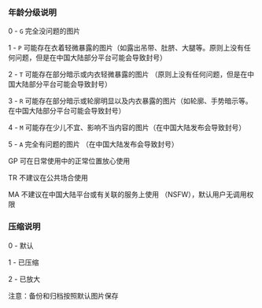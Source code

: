 ### 年龄分级说明

0 - `G` 完全没问题的图片

1 - `P` 可能存在衣着轻微暴露的图片（如露出吊带、肚脐、大腿等。原则上没有任何问题，但是在中国大陆部分平台可能会导致封号）

2 - `T` 可能存在部分暗示或内衣轻微暴露的图片 （原则上没有任何问题，但是在中国大陆部分平台可能会导致封号）

3 - `R` 可能存在部分暗示或轮廓明显以及内衣暴露的图片（如轮廓、手势暗示等。在中国大陆部分平台可能会导致封号）

4 - `M` 可能存在少儿不宜、影响不当内容的图片（在中国大陆发布会导致封号）

5 - `A` 完全有问题的图片 （在中国大陆发布会导致封号）



GP 可在日常使用中的正常位置放心使用

TR 不建议在公共场合使用

MA 不建议在中国大陆平台或有关联的服务上使用 （NSFW），默认用户无调用权限



### 压缩说明

0 - 默认

1 - 已压缩

2 - 已放大

注意：备份和归档按照默认图片保存